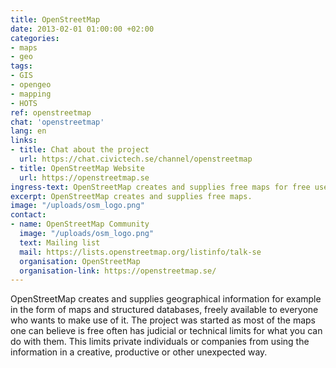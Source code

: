 ```yaml
---
title: OpenStreetMap
date: 2013-02-01 01:00:00 +02:00
categories:
- maps
- geo
tags:
- GIS
- opengeo
- mapping
- HOTS
ref: openstreetmap
chat: 'openstreetmap'
lang: en
links:
- title: Chat about the project
  url: https://chat.civictech.se/channel/openstreetmap
- title: OpenStreetMap Website
  url: https://openstreetmap.se
ingress-text: OpenStreetMap creates and supplies free maps for free use.
excerpt: OpenStreetMap creates and supplies free maps.
image: "/uploads/osm_logo.png"
contact:
- name: OpenStreetMap Community
  image: "/uploads/osm_logo.png"
  text: Mailing list
  mail: https://lists.openstreetmap.org/listinfo/talk-se
  organisation: OpenStreetMap
  organisation-link: https://openstreetmap.se/
---
```

OpenStreetMap creates and supplies geographical information for example in the form of maps and structured databases, freely available to everyone who wants to make use of it. The project was started as most of the maps one can believe is free often has judicial or technical limits for what you can do with them. This limits private individuals or companies from using the information in a creative, productive or other unexpected way.
